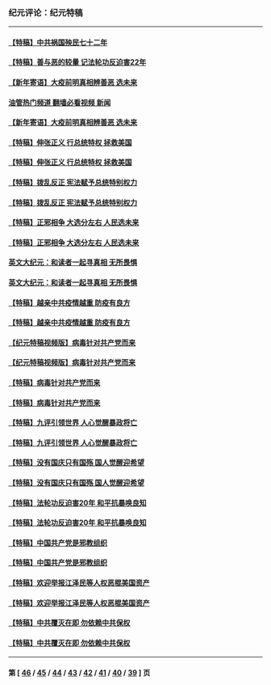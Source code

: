 ### 纪元评论：纪元特稿
---
#### [【特稿】中共祸国殃民七十二年](../../pages/nsc424/n13272607.md?03110330) 
#### [【特稿】善与恶的较量 记法轮功反迫害22年](../../pages/nsc424/n13086597.md?03110330) 
#### [【新年寄语】大疫前明真相辨善恶 选未来](../../pages/nsc424/n12660855.md?03110330) 
#### [油管热门频道 翻墙必看视频 新闻](ok?03110330)
#### [【新年寄语】大疫前明真相辨善恶 选未来](../../pages/nsc424/n12660855.md?03110330) 
#### [【特稿】伸张正义 行总统特权 拯救美国](../../pages/nsc424/n12616806.md?03110330) 
#### [【特稿】伸张正义 行总统特权 拯救美国](../../pages/nsc424/n12616806.md?03110330) 
#### [【特稿】拨乱反正 宪法赋予总统特别权力](../../pages/nsc424/n12598306.md?03110330) 
#### [【特稿】拨乱反正 宪法赋予总统特别权力](../../pages/nsc424/n12598306.md?03110330) 
#### [【特稿】正邪相争 大选分左右 人民选未来](../../pages/nsc424/n12545208.md?03110330) 
#### [【特稿】正邪相争 大选分左右 人民选未来](../../pages/nsc424/n12545208.md?03110330) 
#### [英文大纪元：和读者一起寻真相 无所畏惧](../../pages/nsc424/n12542027.md?03110330) 
#### [英文大纪元：和读者一起寻真相 无所畏惧](../../pages/nsc424/n12542027.md?03110330) 
#### [【特稿】越亲中共疫情越重 防疫有良方](../../pages/nsc424/n12042989.md?03110330) 
#### [【特稿】越亲中共疫情越重 防疫有良方](../../pages/nsc424/n12042989.md?03110330) 
#### [【纪元特稿视频版】病毒针对共产党而来](../../pages/nsc424/n11977328.md?03110330) 
#### [【纪元特稿视频版】病毒针对共产党而来](../../pages/nsc424/n11977328.md?03110330) 
#### [【特稿】病毒针对共产党而来](../../pages/nsc424/n11928818.md?03110330) 
#### [【特稿】病毒针对共产党而来](../../pages/nsc424/n11928818.md?03110330) 
#### [【特稿】九评引领世界 人心觉醒暴政将亡](../../pages/nsc424/n11660496.md?03110330) 
#### [【特稿】九评引领世界 人心觉醒暴政将亡](../../pages/nsc424/n11660496.md?03110330) 
#### [【特稿】没有国庆只有国殇 国人觉醒迎希望](../../pages/nsc424/n11549354.md?03110330) 
#### [【特稿】没有国庆只有国殇 国人觉醒迎希望](../../pages/nsc424/n11549354.md?03110330) 
#### [【特稿】法轮功反迫害20年 和平抗暴唤良知](../../pages/nsc424/n11389135.md?03110330) 
#### [【特稿】法轮功反迫害20年 和平抗暴唤良知](../../pages/nsc424/n11389135.md?03110330) 
#### [【特稿】中国共产党是邪教组织](../../pages/nsc424/n11355551.md?03110330) 
#### [【特稿】中国共产党是邪教组织](../../pages/nsc424/n11355551.md?03110330) 
#### [【特稿】欢迎举报江泽民等人权恶棍美国资产](../../pages/nsc424/n11303040.md?03110330) 
#### [【特稿】欢迎举报江泽民等人权恶棍美国资产](../../pages/nsc424/n11303040.md?03110330) 
#### [【特稿】中共覆灭在即 勿依赖中共保权](../../pages/nsc424/n11278510.md?03110330) 
#### [【特稿】中共覆灭在即 勿依赖中共保权](../../pages/nsc424/n11278510.md?03110330) 

---
#### 第 [ [46](./46.md?03110330) / [45](./45.md?03110330) / [44](./44.md?03110330) / [43](./43.md?03110330) / [42](./42.md?03110330) / [41](./41.md?03110330) / [40](./40.md?03110330) / [39](./39.md?03110330) ] 页
